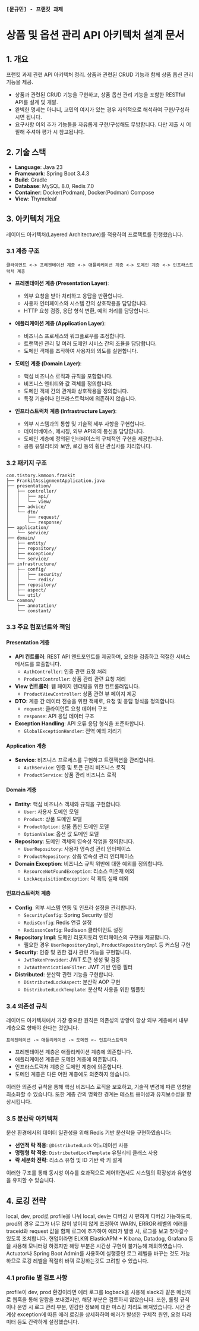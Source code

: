 ### `[문규민] - 프랜킷 과제`

# 상품 및 옵션 관리 API 아키텍처 설계 문서

## 1. 개요

프랜킷 과제 관련 API 아키텍처 정리. 
상품과 관련된 CRUD 기능과 함께 상품 옵션 관리 기능을 제공.

- 상품과 관련된 CRUD 기능을 구현하고, 상품 옵션 관리 기능을 포함한 RESTful API를 설계 및 개발.
- 완벽한 명세는 아니니, 고민의 여지가 있는 경우 자의적으로 해석하여 구현/구성하시면 됩니다.
- 요구사항 이외 추가 기능들을 자유롭게 구현/구성해도 무방합니다. 다만 제출 시 어필해 주셔야 평가 시 참고됩니다.

## 2. 기술 스택

- **Language**: Java 23
- **Framework**: Spring Boot 3.4.3
- **Build**: Gradle
- **Database**: MySQL 8.0, Redis 7.0
- **Container**: Docker(Podman), Docker(Podman) Compose
- **View**: Thymeleaf

## 3. 아키텍처 개요

레이어드 아키텍처(Layered Architecture)를 적용하여 프로젝트를 진행했습니다.

### 3.1 계층 구조

```
클라이언트 <-> 프레젠테이션 계층 <-> 애플리케이션 계층 <-> 도메인 계층 <-> 인프라스트럭처 계층
```

- **프레젠테이션 계층 (Presentation Layer)**:
    - 외부 요청을 받아 처리하고 응답을 반환합니다.
    - 사용자 인터페이스와 시스템 간의 상호작용을 담당합니다.
    - HTTP 요청 검증, 응답 형식 변환, 예외 처리를 담당합니다.

- **애플리케이션 계층 (Application Layer)**:
    - 비즈니스 프로세스와 워크플로우를 조정합니다.
    - 트랜잭션 관리 및 여러 도메인 서비스 간의 조율을 담당합니다.
    - 도메인 객체를 조작하여 사용자의 의도를 실현합니다.

- **도메인 계층 (Domain Layer)**:
    - 핵심 비즈니스 로직과 규칙을 포함합니다.
    - 비즈니스 엔티티와 값 객체를 정의합니다.
    - 도메인 객체 간의 관계와 상호작용을 정의합니다.
    - 특정 기술이나 인프라스트럭처에 의존하지 않습니다.

- **인프라스트럭처 계층 (Infrastructure Layer)**:
    - 외부 시스템과의 통합 및 기술적 세부 사항을 구현합니다.
    - 데이터베이스, 메시징, 외부 API와의 통신을 담당합니다.
    - 도메인 계층에 정의된 인터페이스의 구체적인 구현을 제공합니다.
    - 공통 유틸리티와 보안, 로깅 등의 횡단 관심사를 처리합니다.

### 3.2 패키지 구조

```
com.tistory.kmmoon.frankit
├── FrankitAssignmentApplication.java
├── presentation/                      
│   ├── controller/                    
│   │   ├── api/                       
│   │   └── view/                      
│   ├── advice/                        
│   └── dto/                           
│       ├── request/                   
│       └── response/                  
├── application/                       
│   └── service/                       
├── domain/                            
│   ├── entity/                        
│   ├── repository/                    
│   ├── exception/                     
│   └── service/                       
├── infrastructure/                    
│   ├── config/                        
│   │   ├── security/                  
│   │   └── redis/                     
│   ├── repository/                    
│   ├── aspect/                        
│   └── util/                          
└── common/                            
    ├── annotation/                    
    └── constant/                      
```

### 3.3 주요 컴포넌트와 책임

#### Presentation 계층
- **API 컨트롤러**: REST API 엔드포인트를 제공하며, 요청을 검증하고 적절한 서비스 메서드를 호출합니다.
    - `AuthController`: 인증 관련 요청 처리
    - `ProductController`: 상품 관리 관련 요청 처리
- **View 컨트롤러**: 웹 페이지 렌더링을 위한 컨트롤러입니다.
    - `ProductViewController`: 상품 관련 뷰 페이지 제공
- **DTO**: 계층 간 데이터 전송을 위한 객체로, 요청 및 응답 형식을 정의합니다.
    - `request`: 클라이언트 요청 데이터 구조
    - `response`: API 응답 데이터 구조
- **Exception Handling**: API 오류 응답 형식을 표준화합니다.
    - `GlobalExceptionHandler`: 전역 예외 처리기

#### Application 계층
- **Service**: 비즈니스 프로세스를 구현하고 트랜잭션을 관리합니다.
    - `AuthService`: 인증 및 토큰 관리 비즈니스 로직
    - `ProductService`: 상품 관리 비즈니스 로직

#### Domain 계층
- **Entity**: 핵심 비즈니스 객체와 규칙을 구현합니다.
    - `User`: 사용자 도메인 모델
    - `Product`: 상품 도메인 모델
    - `ProductOption`: 상품 옵션 도메인 모델
    - `OptionValue`: 옵션 값 도메인 모델
- **Repository**: 도메인 객체의 영속성 작업을 정의합니다.
    - `UserRepository`: 사용자 영속성 관리 인터페이스
    - `ProductRepository`: 상품 영속성 관리 인터페이스
- **Domain Exception**: 비즈니스 규칙 위반에 대한 예외를 정의합니다.
    - `ResourceNotFoundException`: 리소스 미존재 예외
    - `LockAcquisitionException`: 락 획득 실패 예외

#### 인프라스트럭처 계층
- **Config**: 외부 시스템 연동 및 인프라 설정을 관리합니다.
    - `SecurityConfig`: Spring Security 설정
    - `RedisConfig`: Redis 연결 설정
    - `RedissonConfig`: Redisson 클라이언트 설정
- **Repository Impl**: 도메인 리포지토리 인터페이스의 구현을 제공합니다.
    - 필요한 경우 `UserRepositoryImpl`, `ProductRepositoryImpl` 등 커스텀 구현
- **Security**: 인증 및 권한 검사 관련 기능을 구현합니다.
    - `JwtTokenProvider`: JWT 토큰 생성 및 검증
    - `JwtAuthenticationFilter`: JWT 기반 인증 필터
- **Distributed**: 분산락 관련 기능을 구현합니다.
    - `DistributedLockAspect`: 분산락 AOP 구현
    - `DistributedLockTemplate`: 분산락 사용을 위한 템플릿

### 3.4 의존성 규칙

레이어드 아키텍처에서 가장 중요한 원칙은 의존성의 방향이 항상 외부 계층에서 내부 계층으로 향해야 한다는 것입니다.

```
프레젠테이션 -> 애플리케이션 -> 도메인 <- 인프라스트럭처
```

- 프레젠테이션 계층은 애플리케이션 계층에 의존합니다.
- 애플리케이션 계층은 도메인 계층에 의존합니다.
- 인프라스트럭처 계층은 도메인 계층에 의존합니다.
- 도메인 계층은 다른 어떤 계층에도 의존하지 않습니다.

이러한 의존성 규칙을 통해 핵심 비즈니스 로직을 보호하고, 기술적 변경에 따른 영향을 최소화할 수 있습니다. 또한 계층 간의 명확한 경계는 테스트 용이성과 유지보수성을 향상시킵니다.

### 3.5 분산락 아키텍처

분산 환경에서의 데이터 일관성을 위해 Redis 기반 분산락을 구현하였습니다:

- **선언적 락 적용**: `@DistributedLock` 어노테이션 사용
- **명령형 락 적용**: `DistributedLockTemplate` 유틸리티 클래스 사용
- **락 세분화 전략**: 리소스 유형 및 ID 기반 락 키 설계

이러한 구조를 통해 동시성 이슈를 효과적으로 제어하면서도 시스템의 확장성과 유연성을 유지할 수 있습니다.

## 4. 로깅 전략

local, dev, prod로 profile을 나눠 local, dev는 디버깅 시 편하게 디버깅 가능하도록, prod의 경우 로그가 너무 많이 쌓이지 않게 조정하여 WARN, ERROR 레벨의 에러를 traceid와 request 값을 함께 로그에 추가하여 에러가 발생 시, 로그를 보고 찾아갈수 있도록 조치합니다.
현업이라면 ELK의 ElasticAPM + Kibana, Datadog, Grafana 등을 사용해 모니터링 하겠지만 해당 부분은 시간상 구현이 불가능해 제외하였습니다.
Actuator나 Spring Boot Admin를 사용하여 실행중인 로그 레벨을 바꾸는 것도 가능하므로 로깅 레벨을 적절히 바꿔 로깅하는것도 고려할 수 있습니다.

### 4.1 profile 별 검토 사항
profile이 dev, prod 환경이라면 에러 로그를 logback을 사용해 slack과 같은 메신저로 웹훅을 통해 알람을 보내겠지만, 해당 부분은 검토하지 않았습니다.
또한, 롤링 규칙이나 운영 시 로그 관리 부분, 민감한 정보에 대한 마스킹 처리도 빠져있습니다.
시간 관계상 exception에 따른 에러 로깅을 상세화하여 에러가 발생한 구체적 원인, 요청 파라미터 등도 간략하게 설정했습니다.
